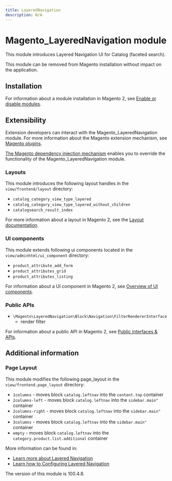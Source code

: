 ```yaml
---
title: LayeredNavigation
description: N/A
---
```


# Magento_LayeredNavigation module

This module introduces Layered Navigation UI for Catalog (faceted search).

This module can be removed from Magento installation without impact on the application.

## Installation

For information about a module installation in Magento 2, see [Enable or disable modules](https://experienceleague.adobe.com/en/docs/commerce-operations/installation-guide/tutorials/manage-modules).

## Extensibility

Extension developers can interact with the Magento_LayeredNavigation module. For more information about the Magento extension mechanism, see [Magento plugins](https://developer.adobe.com/commerce/php/development/components/plugins/).

[The Magento dependency injection mechanism](https://developer.adobe.com/commerce/php/development/components/dependency-injection/) enables you to override the functionality of the Magento_LayeredNavigation module.

### Layouts

This module introduces the following layout handles in the `view/frontend/layout` directory:

- `catalog_category_view_type_layered`
- `catalog_category_view_type_layered_without_children`
- `catalogsearch_result_index`

For more information about a layout in Magento 2, see the [Layout documentation](https://developer.adobe.com/commerce/frontend-core/guide/layouts/).

### UI components

This module extends following ui components located in the `view/adminhtml/ui_component` directory:

- `product_attribute_add_form`
- `product_attributes_grid`
- `product_attributes_listing`

For information about a UI component in Magento 2, see [Overview of UI components](https://developer.adobe.com/commerce/frontend-core/ui-components/).

### Public APIs

- `\Magento\LayeredNavigation\Block\Navigation\FilterRendererInterface`
    - render filter

For information about a public API in Magento 2, see [Public interfaces & APIs](https://developer.adobe.com/commerce/php/development/components/api-concepts/).

## Additional information

### Page Layout

This module modifies the following page_layout in the `view/frontend.page_layout` directory:

- `1columns` - moves block `catalog.leftnav` into the `content.top` container
- `2columns-left` - moves block `catalog.leftnav` into the `sidebar.main"` container
- `2columns-right` - moves block `catalog.leftnav` into the `sidebar.main"` container
- `3columns` - moves block `catalog.leftnav` into the `sidebar.main"` container
- `empty` - moves block `catalog.leftnav` into the `category.product.list.additional` container

More information can be found in:

- [Learn more about Layered Navigation](https://experienceleague.adobe.com/en/docs/commerce-admin/catalog/catalog/navigation/navigation-layered)
- [Learn how to Configuring Layered Navigation](https://experienceleague.adobe.com/en/docs/commerce-admin/catalog/catalog/navigation/navigation-layered#configure-layered-navigation)

<InlineAlert slots="text" />
The version of this module is 100.4.8.

